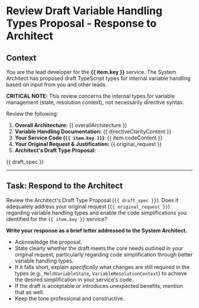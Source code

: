 # Review Draft Variable Handling Types Proposal - Response to Architect

## Context

You are the lead developer for the **{{ item.key }}** service.
The System Architect has proposed draft TypeScript types for internal variable handling based on input from you and other leads.

**CRITICAL NOTE:** This review concerns the internal types for variable management (state, resolution context), not necessarily directive syntax.

Review the following:
1.  **Overall Architecture:** {{ overallArchitecture }}
2.  **Variable Handling Documentation:** {{ directiveClarityContent }}
3.  **Your Service Code (`{{ item.key }}`)**: {{ item.codeContent }}
4.  **Your Original Request & Justification:** 
{{ original_request }}
5.  **Architect's Draft Type Proposal:**

{{ draft_spec }}


---

## Task: Respond to the Architect

Review the Architect's Draft Type Proposal (`{{ draft_spec }}`). Does it adequately address your original request (`{{ original_request }}`) regarding variable handling types and enable the code simplifications you identified for the `{{ item.key }}` service?

**Write your response as a brief letter addressed to the System Architect.**

*   Acknowledge the proposal.
*   State clearly whether the draft meets the core needs outlined in your original request, particularly regarding code simplification through better variable handling types.
*   If it falls short, explain *specifically* what changes are still required in the types (e.g., `MeldVariableState`, `VariableResolutionContext`) to achieve the desired simplification in your service's code.
*   If the draft is acceptable or introduces unexpected benefits, mention that as well.
*   Keep the tone professional and constructive. 